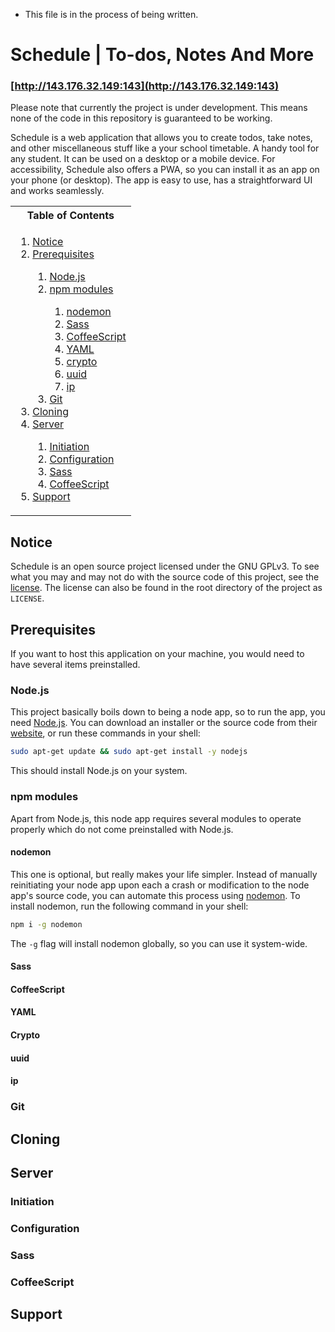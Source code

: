 * This file is in the process of being written.

# Schedule | To-dos, Notes And More

### [http://143.176.32.149:143](http://143.176.32.149:143)

Please note that currently the project is under development. This means none of the code in this repository is guaranteed to be working.

Schedule is a web application that allows you to create todos, take notes, and other miscellaneous stuff like a your school timetable. A handy tool for any student. It can be used on a desktop or a mobile device. For accessibility, Schedule also offers a PWA, so you can install it as an app on your phone (or desktop). The app is easy to use, has a straightforward UI and works seamlessly.

<table>
	<tr>
		<th>Table of Contents</th>
	</tr>
	<tr>
		<td>
			<ol>
				<li><a href="#notice">Notice</a></li>
				<li><a href="#prerequisites">Prerequisites</a></li>
				<ol>
					<li><a href="#nodejs">Node.js</a></li>
					<li><a href="#npm-modules">npm modules</a></li>
					<ol>
						<li><a href="#nodemon">nodemon</a></li>
						<li><a href="#sass">Sass</a></li>
						<li><a href="#coffeescript">CoffeeScript</a></li>
						<li><a href="#yaml">YAML</a></li>
						<li><a href="#crypto">crypto</a></li>
						<li><a href="#uuid">uuid</a></li>
						<li><a href="#ip">ip</a></li>
					</ol>
					<li><a href="#git">Git</a></li>
				</ol>
				<li><a href="#cloning">Cloning</a></li>
				<li><a href="#server">Server</a></li>
				<ol>
					<li><a href="#initiation">Initiation</a></li>
					<li><a href="#configuration">Configuration</a></li>
					<li><a href="#sass-1">Sass</a></li>
					<li><a href="#coffeescript-1">CoffeeScript</a></li>
				</ol>
				<li><a href="#support">Support</a></li>
			</ol>
		</td>
	</tr>
</table>

## Notice

Schedule is an open source project licensed under the GNU GPLv3. To see what you may and may not do with the source code of this project, see the [license](https://github.com/msfninja/schedule/main/LICENSE). The license can also be found in the root directory of the project as `LICENSE`.

## Prerequisites

If you want to host this application on your machine, you would need to have several items preinstalled.

### Node.js

This project basically boils down to being a node app, so to run the app, you need [Node.js](https://nodejs.org/en/). You can download an installer or the source code from their [website](https://nodejs.org/en/download/), or run these commands in your shell:

```bash
sudo apt-get update && sudo apt-get install -y nodejs

```

This should install Node.js on your system.

### npm modules

Apart from Node.js, this node app requires several modules to operate properly which do not come preinstalled with Node.js.

#### nodemon

This one is optional, but really makes your life simpler. Instead of manually reinitiating your node app upon each a crash or modification to the node app's source code, you can automate this process using [nodemon](https://nodemon.io/). To install nodemon, run the following command in your shell:

```bash
npm i -g nodemon

```

The `-g` flag will install nodemon globally, so you can use it system-wide.

#### Sass

#### CoffeeScript

#### YAML

#### Crypto

#### uuid

#### ip

### Git

## Cloning

## Server

### Initiation

### Configuration

### Sass

### CoffeeScript

## Support